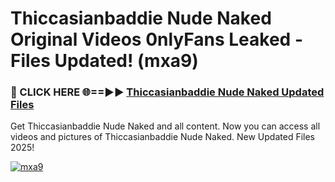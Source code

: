 # Thiccasianbaddie Nude Naked Original Videos 0nlyFans Leaked - Files Updated! (mxa9)

<h3>🔴 CLICK HERE 🌐==►► <a href="https://tinyurl.com/up5wt9bj" rel="nofollow">Thiccasianbaddie Nude Naked Updated Files</a></h3>

Get Thiccasianbaddie Nude Naked and all content. Now you can access all videos and pictures of Thiccasianbaddie Nude Naked. New Updated Files 2025!

[![mxa9](https://i.imgur.com/ABiUzMV.gif)](https://tinyurl.com/up5wt9bj)
